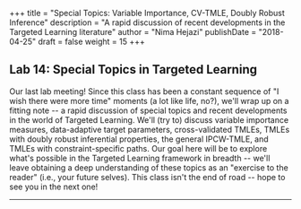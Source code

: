 +++
title = "Special Topics: Variable Importance, CV-TMLE, Doubly Robust Inference"
description = "A rapid discussion of recent developments in the Targeted Learning literature"
author = "Nima Hejazi"
publishDate = "2018-04-25"
draft = false
weight = 15
+++

## Lab 14: Special Topics in Targeted Learning

Our last lab meeting! Since this class has been a constant sequence of "I wish
there were more time" moments (a lot like life, no?), we'll wrap up on a fitting
note -- a rapid discussion of special topics and recent developments in the
world of Targeted Learning. We'll (try to) discuss variable importance measures,
data-adaptive target parameters, cross-validated TMLEs, TMLEs with doubly robust
inferential properties, the general IPCW-TMLE, and TMLEs with
constraint-specific paths. Our goal here will be to explore what's possible in
the Targeted Learning framework in breadth -- we'll leave obtaining a deep
understanding of these topics as an "exercise to the reader" (i.e., your future
selves). This class isn't the end of road -- hope to see you in the next one!

---
